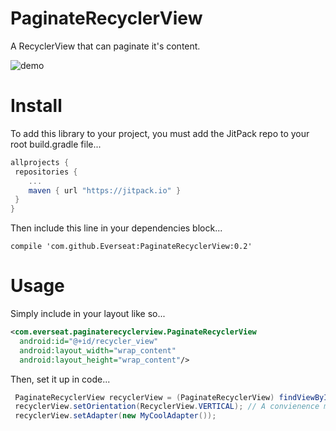 # PaginateRecyclerView
A RecyclerView that can paginate it's content.

![demo](http://i.giphy.com/JDBXYNEVWgkOk.gif)

# Install

To add this library to your project, you must add the JitPack repo to your root build.gradle file...

```groovy
allprojects {
 repositories {
    ...
    maven { url "https://jitpack.io" }
 }
}
```

Then include this line in your dependencies block...

```
compile 'com.github.Everseat:PaginateRecyclerView:0.2'
```

# Usage

Simply include in your layout like so...

```xml
<com.everseat.paginaterecyclerview.PaginateRecyclerView
  android:id="@+id/recycler_view"
  android:layout_width="wrap_content"
  android:layout_height="wrap_content"/>
```

Then, set it up in code...

```java
 PaginateRecyclerView recyclerView = (PaginateRecyclerView) findViewById(R.id.recycler_view);
 recyclerView.setOrientation(RecyclerView.VERTICAL); // A convienence method to setting a LayoutManager
 recyclerView.setAdapter(new MyCoolAdapter());
```
